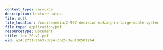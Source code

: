 ```yaml
---
content_type: resource
description: Lecture notes.
file: null
file_location: /coursemedia/2-997-decision-making-in-large-scale-systems-spring-2004/a14c273196b9da9436293adf3050f264_lec_20_v1.pdf
file_type: application/pdf
resourcetype: Document
title: lec_20_v1.pdf
uid: a14c2731-96b9-da94-3629-3adf3050f264
---
```

